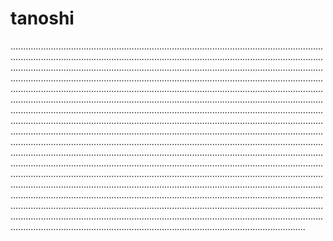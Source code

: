 # tanoshi

.................................................................................................................................................................................................................................................................................................................................................................................................................................................................................................................................................................................................................................................................................................................................................................................................................................................................................................................................................................................................................................................................................................................................................................................................................................................................................................................................................................................................................................................................................................................................................................................................................................................................................................................................................................................................................................................................................................................................................................................................................................................................................................................................................................................................................................................................................................................